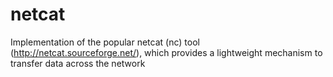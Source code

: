 # netcat
Implementation of the popular netcat (nc) tool (http://netcat.sourceforge.net/), which provides a lightweight mechanism to transfer data across the network

